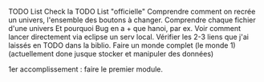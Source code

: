 TODO List
Check la TODO List "officielle"
Comprendre comment on recrée un univers, l'ensemble des boutons à changer.
Comprendre chaque fichier d'une univers Et pourquoi Bug en a + que hanoi, par ex.
Voir comment lancer directement via eclipse un serv local.
Vérifier les 2-3 liens que j'ai laissés en TODO dans la biblio.
Faire un monde complet (le monde 1) (actuellement done jusque stocker et manipuler des données)


1er accomplissement : faire le premier module.



